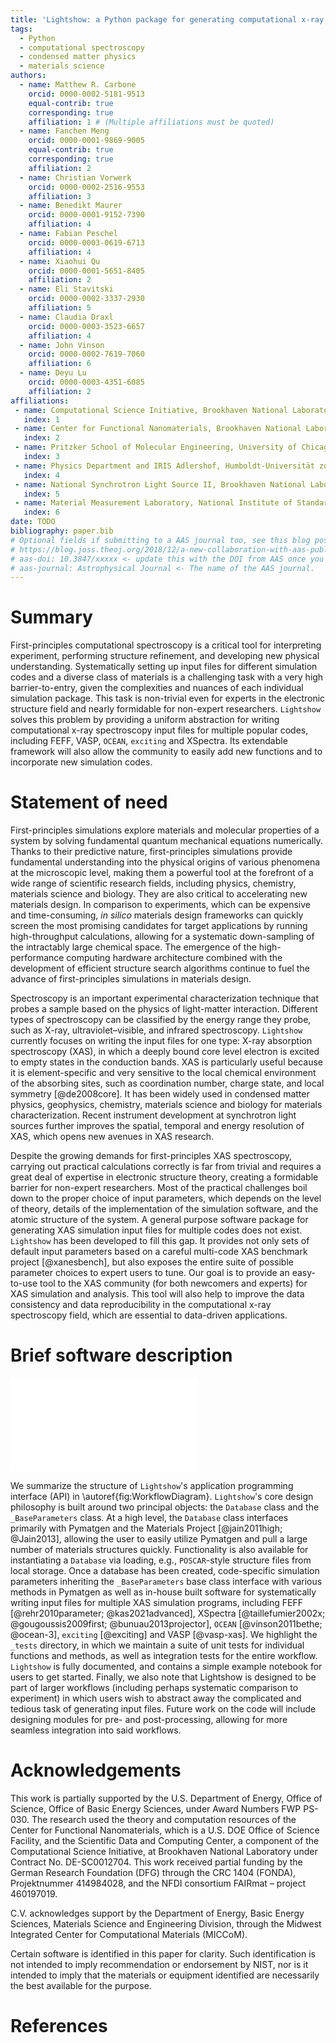 ```yaml
---
title: 'Lightshow: a Python package for generating computational x-ray absorption spectroscopy input files'
tags:
  - Python
  - computational spectroscopy
  - condensed matter physics
  - materials science
authors:
  - name: Matthew R. Carbone
    orcid: 0000-0002-5181-9513
    equal-contrib: true
    corresponding: true
    affiliation: 1 # (Multiple affiliations must be quoted)
  - name: Fanchen Meng
    orcid: 0000-0001-9869-9005
    equal-contrib: true
    corresponding: true
    affiliation: 2
  - name: Christian Vorwerk
    orcid: 0000-0002-2516-9553
    affiliation: 3
  - name: Benedikt Maurer
    orcid: 0000-0001-9152-7390
    affiliation: 4
  - name: Fabian Peschel
    orcid: 0000-0003-0619-6713
    affiliation: 4
  - name: Xiaohui Qu
    orcid: 0000-0001-5651-8405
    affiliation: 2
  - name: Eli Stavitski
    orcid: 0000-0002-3337-2930
    affiliation: 5
  - name: Claudia Draxl
    orcid: 0000-0003-3523-6657
    affiliation: 4
  - name: John Vinson
    orcid: 0000-0002-7619-7060
    affiliation: 6
  - name: Deyu Lu
    orcid: 0000-0003-4351-6085
    affiliation: 2
affiliations:
 - name: Computational Science Initiative, Brookhaven National Laboratory, Upton, New York 11973, United States
   index: 1
 - name: Center for Functional Nanomaterials, Brookhaven National Laboratory, Upton, New York 11973, United States
   index: 2
 - name: Pritzker School of Molecular Engineering, University of Chicago, Chicago, IL 60637, United States
   index: 3
 - name: Physics Department and IRIS Adlershof, Humboldt-Universität zu Berlin, D-12489 Berlin, Germany
   index: 4
 - name: National Synchrotron Light Source II, Brookhaven National Laboratory, Upton, New York 11973, United States
   index: 5
 - name: Material Measurement Laboratory, National Institute of Standards and Technology, Gaithersburg, Maryland 20899, United States
   index: 6
date: TODO
bibliography: paper.bib
# Optional fields if submitting to a AAS journal too, see this blog post:
# https://blog.joss.theoj.org/2018/12/a-new-collaboration-with-aas-publishing
# aas-doi: 10.3847/xxxxx <- update this with the DOI from AAS once you know it.
# aas-journal: Astrophysical Journal <- The name of the AAS journal.
---
```


# Summary

First-principles computational spectroscopy is a critical tool for interpreting experiment, 
performing structure refinement, and developing new physical understanding.
Systematically setting up input files for different simulation 
codes and a diverse class of materials is a challenging task with a very high 
barrier-to-entry, given the complexities and nuances of each individual simulation 
package. This task is non-trivial even for experts in the electronic structure field and nearly 
formidable for non-expert researchers.
`Lightshow` solves this problem by providing a uniform abstraction for 
writing computational x-ray spectroscopy input files for multiple popular codes, including 
FEFF, VASP, `OCEAN`, `exciting` and XSpectra. 
Its extendable framework will also allow the community to easily add new functions and 
to incorporate new simulation codes.

# Statement of need

First-principles simulations explore materials and molecular properties of a system by 
solving fundamental quantum mechanical equations numerically.
Thanks to their predictive nature, first-principles simulations provide fundamental understanding into the physical 
origins of various phenomena at the microscopic level, making them a powerful tool at the forefront
of a wide range of scientific research fields, including physics, chemistry, materials science and biology.
They are also critical to accelerating new materials 
design. In comparison to experiments, which can be expensive and time-consuming, _in silico_ materials 
design frameworks can quickly screen the most promising candidates for target 
applications by running high-throughput calculations, allowing for a systematic 
down-sampling of the intractably large chemical space. The emergence of the
high-performance computing hardware architecture combined with the development 
of efficient structure search algorithms continue to fuel the advance of
first-principles simulations in materials design.

Spectroscopy is an important experimental characterization technique that
probes a sample based on the physics of light-matter interaction. Different types of
spectroscopy can be classified by the energy range they probe, such as X-ray,
ultraviolet–visible, and infrared spectroscopy. `Lightshow` currently focuses on writing
the input files for one type: X-ray absorption spectroscopy (XAS), in which a
deeply bound core level electron is excited to empty states in the 
conduction bands. XAS is particularly useful because it is element-specific
and very sensitive to the local chemical environment of the absorbing sites,
such as coordination number, charge state, and local symmetry [@de2008core]. It has been
widely used in condensed matter physics, geophysics, chemistry, materials
science and biology for materials characterization. Recent instrument
development at synchrotron light sources further improves the spatial, temporal
and energy resolution of XAS, which opens new avenues in XAS research.

Despite the growing demands for first-principles XAS spectroscopy, carrying out
practical calculations correctly is far from trivial and requires a great deal
of expertise in electronic structure theory, creating a formidable barrier for
non-expert researchers. Most of the practical challenges boil down to the proper
choice of input parameters, which depends on the level of theory, details of
the implementation of the simulation software, and the atomic structure of the
system. A general purpose software package for generating XAS simulation input
files for multiple codes does not exist. `Lightshow` has been developed to
fill this gap. It provides not only sets of default input parameters based on
a careful multi-code XAS benchmark project [@xanesbench], but also exposes the
entire suite of possible parameter choices to expert users to tune. Our goal
is to provide an easy-to-use tool to the XAS community (for both newcomers
and experts) for XAS simulation and analysis. This tool will also help to improve
the data consistency and data reproducibility in the computational x-ray spectroscopy field, 
which are essential to data-driven applications.

# Brief software description

![Graphical representation of the organization of the `Lightshow` 
repository.\label{fig:WorkflowDiagram}](figures/Lightshow_Workflow_Diagram_2.pdf)

We summarize the structure of `Lightshow`'s application programming interface
(API) in \autoref{fig:WorkflowDiagram}. `Lightshow`'s core design
philosophy is built around two principal objects: the `Database` class and
the `_BaseParameters` class. At a high level, the `Database` class 
interfaces primarily with Pymatgen and the Materials Project [@jain2011high; @Jain2013], 
allowing the user to easily utilize Pymatgen and pull a large number of materials 
structures quickly. Functionality is also available for instantiating a 
`Database` via loading, e.g., `POSCAR`-style structure files from local 
storage. Once a database has been created, code-specific simulation parameters 
inheriting the `_BaseParameters` base class interface with various methods in 
Pymatgen as well as in-house built software for systematically writing input 
files for multiple XAS simulation programs, including FEFF [@rehr2010parameter; @kas2021advanced],
XSpectra [@taillefumier2002x; @gougoussis2009first; @bunuau2013projector],
`OCEAN` [@vinson2011bethe; @ocean-3], 
`exciting` [@exciting] and 
VASP [@vasp-xas].
We highlight the `_tests` directory, in which we maintain a suite of unit tests
for individual functions and methods, as well as integration tests for the
entire workflow. `Lightshow` is fully documented, and contains a simple example
notebook for users to get started. Finally, we also note that Lightshow is
designed to be part of larger workflows (including perhaps systematic comparison
to experiment) in which users wish to abstract away
the complicated and tedious task of generating input files. Future work on the
code will include designing modules for pre- and post-processing, allowing
for more seamless integration into said workflows.


# Acknowledgements

This work is partially supported by the U.S. Department of
Energy, Office of Science, Office of Basic Energy Sciences, under Award Numbers
FWP PS-030. The research used the theory and computation resources of the
Center for Functional Nanomaterials, which is a U.S. DOE Office of Science
Facility, and the Scientific Data and Computing Center, a component of the
Computational Science Initiative, at Brookhaven National Laboratory under
Contract No. DE-SC0012704. This work received partial funding by the German
Research Foundation (DFG) through the CRC 1404 (FONDA), Projektnummer
414984028, and the NFDI consortium FAIRmat – project 460197019.

C.V. acknowledges support by the Department of Energy, Basic Energy Sciences,
Materials Science and Engineering Division, through the Midwest Integrated
Center for Computational Materials (MICCoM).

Certain software is identified in this paper for clarity. Such identification
is not intended to imply recommendation or endorsement by NIST, nor is it
intended to imply that the materials or equipment identified are necessarily
the best available for the purpose.

# References

